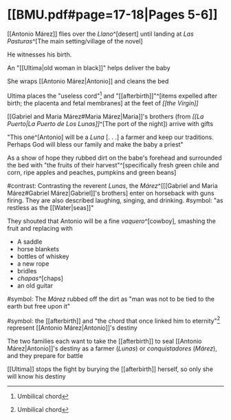 # [[BMU.pdf#page=17-18|Pages 5-6]]
[[Antonio Márez]] flies over the *Llano*^[desert] until landing at *Las Pasturas*^[The main setting/village of the novel]

He witnesses his birth.

An "[[Ultima|old woman in black]]" helps deliver the baby

She wraps [[Antonio Márez|Antonio]] and cleans the bed

Ultima places the "useless cord"[^chord] and "[[afterbirth]]"^[items expelled after birth; the placenta and fetal membranes] at the feet of *[[the Virgin]]*

[[Gabriel and Maria Márez#Maria Márez|Maria]]'s brothers (from *[[La Puerto|La Puerto de Los Lunas]]*^[The port of the night]) arrive with gifts

"This one^[Antonio] will be a *Luna* \[. . .\] a farmer and keep our traditions. Perhaps God will bless our family and make the baby a priest"

As a show of hope they rubbed dirt on the babe's forehead and surrounded the bed with "the fruits of their harvest"^[specifically fresh green chile and corn, ripe apples and peaches, pumpkins and green beans]

#contrast: Contrasting the reverent *Lunas*, the *Márez*^[[[Gabriel and Maria Márez#Gabriel Márez|Gabriel]]'s brothers] enter on horseback with guns firing. They are also described laughing, singing, and drinking.
#symbol: "as restless as the [[Water|seas]]"

They shouted that Antonio will be a fine *vaquero*^[cowboy], smashing the fruit and replacing with
- A saddle
- horse blankets
- bottles of whiskey
- a new rope
- bridles
- *chapas*^[chaps]
- an old guitar

#symbol: The *Márez* rubbed off the dirt as "man was not to be tied to the earth but free upon it"

#symbol: the [[afterbirth]] and "the chord that once linked him to eternity"[^chord] represent [[Antonio Márez|Antonio]]'s destiny

The two families each want to take the [[afterbirth]] to seal [[Antonio Márez|Antonio]]'s destiny as a farmer (*Lunas*) or *conquistadores* (*Márez*), and they prepare for battle

[[Ultima]] stops the fight by burying the [[afterbirth]] herself, so only she will know his destiny

[^chord]: Umbilical chord